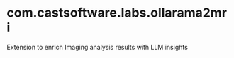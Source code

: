 # com.castsoftware.labs.ollarama2mri
Extension to enrich Imaging analysis results with LLM insights
